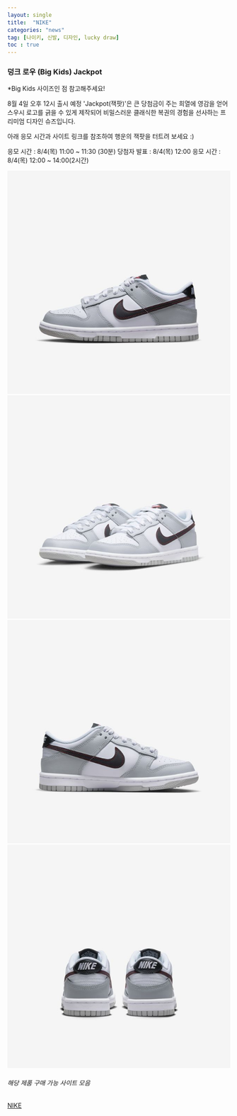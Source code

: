 ```yaml
---
layout: single
title:  "NIKE"
categories: "news"
tag: [나이키, 신발, 디자인, lucky draw]
toc : true
---
```

### 덩크 로우 (Big Kids) Jackpot

*Big Kids 사이즈인 점 참고해주세요!

8월 4일 오후 12시 출시 예정
'Jackpot(잭팟)'은 큰 당첨금이 주는 희열에 영감을 얻어 스우시 로고를 긁을 수 있게 제작되어 비밀스러운 클래식한 복권의 경험을 선사하는 프리미엄 디자인 슈즈입니다. 

아래 응모 시간과 사이트 링크를 참조하여 행운의 잭팟을 터트려 보세요 :)

응모 시간 : 8/4(목) 11:00 ~ 11:30 (30분)
당첨자 발표 : 8/4(목) 12:00
응모 시간 : 8/4(목) 12:00 ~ 14:00(2시간)


![Alt text](/images/jackpat1.jpg "Optional title")
![Alt text](/images/jackpat2.jpg "Optional title")
![Alt text](/images/jackpat3.jpg "Optional title")
![Alt text](/images/jackpat4.jpg "Optional title")

###### 해당 제품 구매 가능 사이트 모음

<a href="https://www.nike.com/kr/launch/t/junior/fw/young-athletes/DQ0380-001/awN5T1I/nike-dunk-low-se-gs" target="_blank">NIKE</a>
